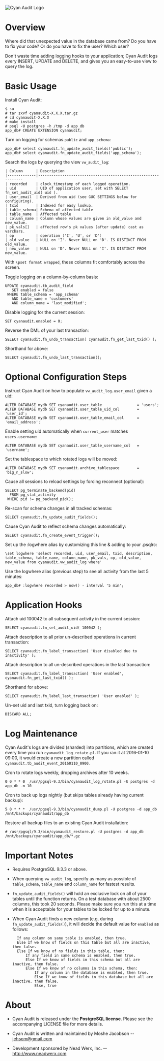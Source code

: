 ![Cyan Audit Logo](https://db.tt/IrZ3wQpr)

Overview
========

Where did that unexpected value in the database came from?  Do you have to fix
your code? Or do you have to fix the user? Which user?

Don't waste time adding logging hooks to your application; Cyan Audit logs every
INSERT, UPDATE and DELETE, and gives you an easy-to-use view to query the log.


Basic Usage
===========

Install Cyan Audit:

    $ su
    # tar zxvf cyanaudit-X.X.X.tar.gz
    # cd cyanaudit-X.X.X
    # make install
    # psql -U postgres -h /tmp -d app_db
    app_db# CREATE EXTENSION cyanaudit;

Turn on logging for schemas `public` and `app_schema`:

    app_db# select cyanaudit.fn_update_audit_fields('public');
    app_db# select cyanaudit.fn_update_audit_fields('app_schema');

Search the logs by querying the view `vw_audit_log`:

    | Column      | Description  
    |-------------|---------------------------------------------------------------  
    | recorded    | clock_timestamp of each logged operation.  
    | uid         | UID of application user, set with SELECT fn_set_audit_uid( uid ). 
    | user_email  | Derived from uid (see GUC SETTINGS below for configuring).  
    | txid        | Indexed for easy lookup.  
    | table_schema| Schema of affected table
    | table_name  | Affected table
    | column_name | Column whose values are given in old_value and new_value.
    | pk_vals[]   | affected row's pk values (after update) cast as varchars.
    | op          | operation ('I', 'U', or 'D')  
    | old_value   | NULL on 'I'. Never NULL on 'D'. IS DISTINCT FROM old_value.
    | new_value   | NULL on 'D'. Never NULL on 'I'. IS DISTINCT FROM new_value.

With `\pset format wrapped`, these columns fit comfortably across the screen.

Toggle logging on a column-by-column basis:
    
    UPDATE cyanaudit.tb_audit_field
       SET enabled = false
     WHERE table_schema = 'app_schema'
       AND table_name = 'customers'
       AND column_name = 'last_modified';

Disable logging for the current session:

    SET cyanaudit.enabled = 0;

Reverse the DML of your last transaction:
    
    SELECT cyanaudit.fn_undo_transaction( cyanaudit.fn_get_last_txid() );

Shorthand for above:
    
    SELECT cyanaudit.fn_undo_last_transaction();



Optional Configuration Steps
============================

Instruct Cyan Audit on how to populate `vw_audit_log.user_email` given a uid:

    ALTER DATABASE mydb SET cyanaudit.user_table                = 'users';
    ALTER DATABASE mydb SET cyanaudit.user_table_uid_col        = 'user_id';
    ALTER DATABASE mydb SET cyanaudit.user_table_email_col      = 'email_address';

Enable setting uid automatically when `current_user` matches `users.username`: 

    ALTER DATABASE mydb SET cyanaudit.user_table_username_col   = 'username';

Set the tablespace to which rotated logs will be moved:

    ALTER DATABASE mydb SET cyanaudit.archive_tablespace        = 'big_n_slow';

Cause all sessions to reload settings by forcing reconnect (optional):

    SELECT pg_terminate_backend(pid) 
      FROM pg_stat_activity 
     WHERE pid != pg_backend_pid();

Re-scan for schema changes in all tracked schemas:

    SELECT cyanaudit.fn_update_audit_fields();

Cause Cyan Audit to reflect schema changes automatically:

    SELECT cyanaudit.fn_create_event_trigger();

Set up the :logwhere alias by customizing this line & adding to your .psqlrc:

    \set logwhere 'select recorded, uid, user_email, txid, description, table_schema, table_name, column_name, pk_vals, op, old_value, new_value from cyanaudit.vw_audit_log where' 

Use the logwhere alias (previous step) to see all activity from the last 5 minutes:
    
    app_db# :logwhere recorded > now() - interval '5 min';



Application Hooks
=================

Attach uid 100042 to all subsequent activity in the current session:

    SELECT cyanaudit.fn_set_audit_uid( 100042 );

Attach description to all prior un-described operations in current transaction:

    SELECT cyanaudit.fn_label_transaction( 'User disabled due to inactivity' );

Attach description to all un-described operations in the last transaction:

    SELECT cyanaudit.fn_label_transaction( 'User enabled', cyanaudit.fn_get_last_txid() );

Shorthand for above:

    SELECT cyanaudit.fn_label_last_transaction( 'User enabled' );

Un-set uid and last txid, turn logging back on:
    
    DISCARD ALL;



Log Maintenance
===============

Cyan Audit's logs are divided (sharded) into partitions, which are created every
time you run `cyanaudit_log_rotate.pl`. If you ran it at 2016-01-10 09:00, it
would create a new partition called `cyanaudit.tb_audit_event_20160110_0900`.

Cron to rotate logs weekly, dropping archives after 10 weeks.

    0 0 * * 0  /usr/pgsql-9.3/bin/cyanaudit_log_rotate.pl -U postgres -d app_db -n 10

Cron to back up logs nightly (but skips tables already having current backup):

    5 0 * * *  /usr/pgsql-9.3/bin/cyanaudit_dump.pl -U postgres -d app_db /mnt/backups/cyanaudit/app_db

Restore all backup files to an existing Cyan Audit installation:

    # /usr/pgsql/9.3/bin/cyanaudit_restore.pl -U postgres -d app_db /mnt/backups/cyanaudit/app_db/*.gz



Important Notes
===============
* Requires PostgreSQL 9.3.3 or above.
* When querying `vw_audit_log`, specify as many as possible of `table_schema`,
  `table_name` and `column_name` for fastest results.
* `fn_update_audit_fields()` will hold an exclusive lock on all of your tables
  until the function returns. On a test database with about 2500 columns, this
  took 20 seconds. Please make sure you run this at a time when it is
  acceptable for your tables to be locked for up to a minute.
* When Cyan Audit finds a new column (e.g. during `fn_update_audit_fields()`),
  it will decide the default value for `enabled` as follows:

        If any column on same table is enabled, then true.
        Else If we know of fields on this table but all are inactive, then false.
        Else If we know of no fields in this table, then:
            If any field in same schema is enabled, then true.
            Else If we know of fields in this schema but all are inactive, then false.
            Else If we know of no columns in this schema, then:
                If any column in the database is enabled, then true.
                Else If we know of fields in this database but all are inactive, then false.
                Else, true



About
=====

* Cyan Audit is released under the __PostgreSQL license__. Please see the accompanying
  LICENSE file for more details.

* Cyan Audit is written and maintained by Moshe Jacobson -- <jehsom@gmail.com>

* Development sponsored by Nead Werx, Inc. -- <http://www.neadwerx.com>
